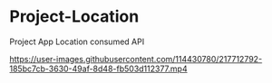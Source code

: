 # Project-Location
Project App Location consumed API

https://user-images.githubusercontent.com/114430780/217712792-185bc7cb-3630-49af-8d48-fb503d112377.mp4

